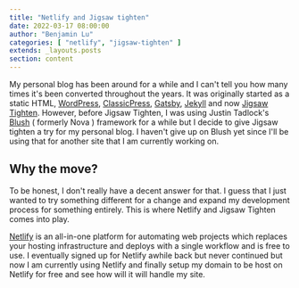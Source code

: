 ```yaml
---
title: "Netlify and Jigsaw tighten"
date: 2022-03-17 08:00:00
author: "Benjamin Lu"
categories: [ "netlify", "jigsaw-tighten" ]
extends: _layouts.posts
section: content
---
```

My personal blog has been around for a while and I can't tell you how many times it's been converted throughout the years. It was originally started as a static HTML, <a href="https://wordpress.org" target="_blank">WordPress</a>, <a href="https://www.classicpress.net" target="_blank">ClassicPress</a>, <a href="https://www.gatsbyjs.com" target="_blank">Gatsby</a>, <a href="https://jekyllrb.com" target="_blank">Jekyll</a> and now <a href="https://jigsaw.tighten.com" target="_blank">Jigsaw Tighten</a>. However, before Jigsaw Tighten, I was using Justin Tadlock's <a href="https://github.com/blush-dev" target="_blank">Blush</a> ( formerly Nova ) framework for a while but I decide to give Jigsaw tighten a try for my personal blog. I haven't give up on Blush yet since I'll be using that for another site that I am currently working on.

## Why the move?
To be honest, I don't really have a decent answer for that. I guess that I just wanted to try something different for a change and expand my development process for something entirely. This is where Netlify and Jigsaw Tighten comes into play.

<a href="https://www.netlify.com" target="_blank">Netlify</a> is an all-in-one platform for automating web projects which replaces your hosting infrastructure and deploys with a single workflow and is free to use. I eventually signed up for Netlify awhile back but never continued but now I am currently using Netlify and finally setup my domain to be host on Netlify for free and see how will it will handle my site.